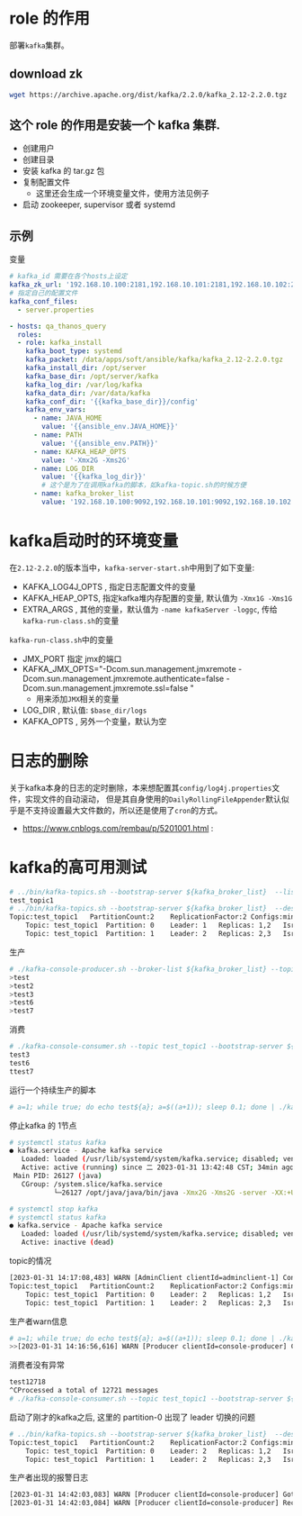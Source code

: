 
# role 的作用 
部署`kafka`集群。

## download zk

```bash
wget https://archive.apache.org/dist/kafka/2.2.0/kafka_2.12-2.2.0.tgz
```

## 这个 role 的作用是安装一个 kafka 集群.
* 创建用户
* 创建目录
* 安装 kafka 的 tar.gz 包
* 复制配置文件
    * 这里还会生成一个环境变量文件，使用方法见例子
* 启动 zookeeper, supervisor 或者 systemd


## 示例

变量
```yaml
# kafka_id 需要在各个hosts上设定
kafka_zk_url: '192.168.10.100:2181,192.168.10.101:2181,192.168.10.102:2181'
# 指定自己的配置文件
kafka_conf_files:
  - server.properties
```

```yaml
- hosts: qa_thanos_query
  roles:
  - role: kafka_install
    kafka_boot_type: systemd
    kafka_packet: /data/apps/soft/ansible/kafka/kafka_2.12-2.2.0.tgz
    kafka_install_dir: /opt/server
    kafka_base_dir: /opt/server/kafka
    kafka_log_dir: /var/log/kafka
    kafka_data_dir: /var/data/kafka
    kafka_conf_dir: '{{kafka_base_dir}}/config'
    kafka_env_vars:
      - name: JAVA_HOME
        value: '{{ansible_env.JAVA_HOME}}'
      - name: PATH
        value: '{{ansible_env.PATH}}'
      - name: KAFKA_HEAP_OPTS
        value: '-Xmx2G -Xms2G'
      - name: LOG_DIR
        value: '{{kafka_log_dir}}'
        # 这个是为了在调用kafka的脚本，如kafka-topic.sh的时候方便
      - name: kafka_broker_list
        value: '192.168.10.100:9092,192.168.10.101:9092,192.168.10.102:9092'
```



# kafka启动时的环境变量

在`2.12-2.2.0`的版本当中，`kafka-server-start.sh`中用到了如下变量:
* KAFKA_LOG4J_OPTS , 指定日志配置文件的变量
* KAFKA_HEAP_OPTS, 指定kafka堆内存配置的变量, 默认值为 `-Xmx1G -Xms1G`
* EXTRA_ARGS , 其他的变量，默认值为 `-name kafkaServer -loggc`, 传给`kafka-run-class.sh`的变量


`kafka-run-class.sh`中的变量
* JMX_PORT 指定 jmx的端口
* KAFKA_JMX_OPTS="-Dcom.sun.management.jmxremote -Dcom.sun.management.jmxremote.authenticate=false  -Dcom.sun.management.jmxremote.ssl=false "
  * 用来添加`JMX`相关的变量
* LOG_DIR , 默认值: `$base_dir/logs`
* KAFKA_OPTS , 另外一个变量，默认为空


# 日志的删除

关于kafka本身的日志的定时删除，本来想配置其`config/log4j.properties`文件，实现文件的自动滚动，
但是其自身使用的`DailyRollingFileAppender`默认似乎是不支持设置最大文件数的，所以还是使用了`cron`的方式。

* https://www.cnblogs.com/rembau/p/5201001.html : 

# kafka的高可用测试

```bash
# ../bin/kafka-topics.sh --bootstrap-server ${kafka_broker_list}  --list
test_topic1
# ../bin/kafka-topics.sh --bootstrap-server ${kafka_broker_list}  --describe --topic test_topic1
Topic:test_topic1	PartitionCount:2	ReplicationFactor:2	Configs:min.insync.replicas=1,segment.bytes=1073741824,max.message.bytes=5242880
	Topic: test_topic1	Partition: 0	Leader: 1	Replicas: 1,2	Isr: 1,2
	Topic: test_topic1	Partition: 1	Leader: 2	Replicas: 2,3	Isr: 2,3

```

生产
```bash
# ./kafka-console-producer.sh --broker-list ${kafka_broker_list} --topic test_topic1
>test
>test2
>test3
>test6
>test7
```


消费
```bash
# ./kafka-console-consumer.sh --topic test_topic1 --bootstrap-server ${kafka_broker_list}
test3
test6
ttest7
```

运行一个持续生产的脚本
```bash
# a=1; while true; do echo test${a}; a=$((a+1)); sleep 0.1; done | ./kafka-console-producer.sh --broker-list ${kafka_broker_list} --topic test_topic1
```


停止kafka 的 1节点
```bash
# systemctl status kafka
● kafka.service - Apache kafka service
   Loaded: loaded (/usr/lib/systemd/system/kafka.service; disabled; vendor preset: disabled)
   Active: active (running) since 二 2023-01-31 13:42:48 CST; 34min ago
 Main PID: 26127 (java)
   CGroup: /system.slice/kafka.service
           └─26127 /opt/java/java/bin/java -Xmx2G -Xms2G -server -XX:+UseG1GC -XX:MaxGCPauseMillis=20 -XX:InitiatingHeapOccupancyPercent=35 -XX:+ExplicitGCInvokesConcurrent -Djava....

# systemctl stop kafka
# systemctl status kafka
● kafka.service - Apache kafka service
   Loaded: loaded (/usr/lib/systemd/system/kafka.service; disabled; vendor preset: disabled)
   Active: inactive (dead)

```


topic的情况
```bash
[2023-01-31 14:17:08,483] WARN [AdminClient clientId=adminclient-1] Connection to node -1 (/192.168.10.100:9092) could not be established. Broker may not be available. (org.apache.kafka.clients.NetworkClient)
Topic:test_topic1	PartitionCount:2	ReplicationFactor:2	Configs:min.insync.replicas=1,segment.bytes=1073741824,max.message.bytes=5242880
	Topic: test_topic1	Partition: 0	Leader: 2	Replicas: 1,2	Isr: 2
	Topic: test_topic1	Partition: 1	Leader: 2	Replicas: 2,3	Isr: 2,3

```

生产者warn信息
```bash
# a=1; while true; do echo test${a}; a=$((a+1)); sleep 0.1; done | ./kafka-console-producer.sh --broker-list ${kafka_broker_list} --topic test_topic1
>>[2023-01-31 14:16:56,616] WARN [Producer clientId=console-producer] Connection to node 1 (/192.168.10.100:9092) could not be established. Broker may not be available. (org.apache.kafka.clients.NetworkClient)

```

消费者没有异常
```bash
test12718
^CProcessed a total of 12721 messages
# ./kafka-console-consumer.sh --topic test_topic1 --bootstrap-server ${kafka_broker_list}
```


启动了刚才的kafka之后, 这里的 partition-0 出现了 leader 切换的问题
```bash
# ../bin/kafka-topics.sh --bootstrap-server ${kafka_broker_list}  --describe --topic test_topic1
Topic:test_topic1	PartitionCount:2	ReplicationFactor:2	Configs:min.insync.replicas=1,segment.bytes=1073741824,max.message.bytes=5242880
	Topic: test_topic1	Partition: 0	Leader: 2	Replicas: 1,2	Isr: 2,1
	Topic: test_topic1	Partition: 1	Leader: 2	Replicas: 2,3	Isr: 2,3

```


生产者出现的报警日志
```bash
[2023-01-31 14:42:03,083] WARN [Producer clientId=console-producer] Got error produce response with correlation id 140 on topic-partition test_topic1-0, retrying (2 attempts left). Error: NOT_LEADER_FOR_PARTITION (org.apache.kafka.clients.producer.internals.Sender)
[2023-01-31 14:42:03,084] WARN [Producer clientId=console-producer] Received invalid metadata error in produce request on partition test_topic1-0 due to org.apache.kafka.common.errors.NotLeaderForPartitionException: This server is not the leader for that topic-partition.. Going to request metadata update now (org.apache.kafka.clients.producer.internals.Sender)

```
